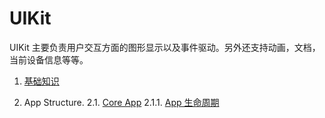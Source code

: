 # UIKit
UIKit 主要负责用户交互方面的图形显示以及事件驱动。另外还支持动画，文档，当前设备信息等等。

1. [基础知识](./基础知识.md)

2. App Structure. 
    2.1.  [Core App](https://developer.apple.com/documentation/uikit/core_app)
         2.1.1. [App 生命周期](./App生命周期.md)